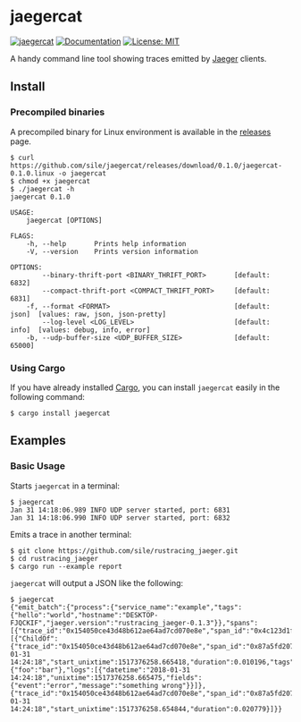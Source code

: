 jaegercat
=========

[![jaegercat](http://meritbadge.herokuapp.com/jaegercat)](https://crates.io/crates/jaegercat)
[![Documentation](https://docs.rs/jaegercat/badge.svg)](https://docs.rs/jaegercat)
[![License: MIT](https://img.shields.io/badge/license-MIT-blue.svg)](LICENSE)

A handy command line tool showing traces emitted by [Jaeger][jaeger] clients.

Install
--------

### Precompiled binaries

A precompiled binary for Linux environment is available in the [releases] page.

```console
$ curl https://github.com/sile/jaegercat/releases/download/0.1.0/jaegercat-0.1.0.linux -o jaegercat
$ chmod +x jaegercat
$ ./jaegercat -h
jaegercat 0.1.0

USAGE:
    jaegercat [OPTIONS]

FLAGS:
    -h, --help       Prints help information
    -V, --version    Prints version information

OPTIONS:
        --binary-thrift-port <BINARY_THRIFT_PORT>       [default: 6832]
        --compact-thrift-port <COMPACT_THRIFT_PORT>     [default: 6831]
    -f, --format <FORMAT>                               [default: json]  [values: raw, json, json-pretty]
        --log-level <LOG_LEVEL>                         [default: info]  [values: debug, info, error]
    -b, --udp-buffer-size <UDP_BUFFER_SIZE>             [default: 65000]
```

### Using Cargo

If you have already installed [Cargo][cargo], you can install `jaegercat` easily in the following command:

```console
$ cargo install jaegercat
```

Examples
--------

### Basic Usage

Starts `jaegercat` in a terminal:

```console
$ jaegercat
Jan 31 14:18:06.989 INFO UDP server started, port: 6831
Jan 31 14:18:06.990 INFO UDP server started, port: 6832
```

Emits a trace in another terminal:
```console
$ git clone https://github.com/sile/rustracing_jaeger.git
$ cd rustracing_jaeger
$ cargo run --example report
```

`jaegercat` will output a JSON like the following:
```console
$ jaegercat
{"emit_batch":{"process":{"service_name":"example","tags":{"hello":"world","hostname":"DESKTOP-FJQCKIF","jaeger.version":"rustracing_jaeger-0.1.3"}},"spans":[{"trace_id":"0x154050ce43d48b612ae64ad7cd070e8e","span_id":"0x4c123d1fd41219d5","parent_span_id":"0x87a5fd207c065420","operation_name":"sub","references":[{"ChildOf":{"trace_id":"0x154050ce43d48b612ae64ad7cd070e8e","span_id":"0x87a5fd207c065420"}}],"flags":1,"start_datetime":"2018-01-31 14:24:18","start_unixtime":1517376258.665418,"duration":0.010196,"tags":{"foo":"bar"},"logs":[{"datetime":"2018-01-31 14:24:18","unixtime":1517376258.665475,"fields":{"event":"error","message":"something wrong"}}]},{"trace_id":"0x154050ce43d48b612ae64ad7cd070e8e","span_id":"0x87a5fd207c065420","operation_name":"main","flags":1,"start_datetime":"2018-01-31 14:24:18","start_unixtime":1517376258.654844,"duration":0.020779}]}}
```

[jaeger]: https://jaeger.readthedocs.io/
[cargo]: https://doc.rust-lang.org/cargo/
[jq]: https://stedolan.github.io/jq/
[releases]: https://github.com/sile/jaegercat/releases

